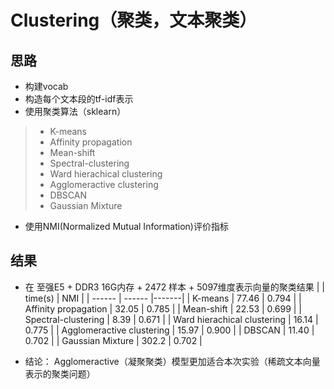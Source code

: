 # Clustering（聚类，文本聚类）

## 思路

* 构建vocab
* 构造每个文本段的tf-idf表示
* 使用聚类算法（sklearn）
> * K-means
> * Affinity propagation
> * Mean-shift
> * Spectral-clustering
> * Ward hierachical clustering
> * Agglomeractive clustering
> * DBSCAN
> * Gaussian Mixture

* 使用NMI(Normalized Mutual Information)评价指标

## 结果
* 在 至强E5 + DDR3 16G内存 + 2472 样本 +  5097维度表示向量的聚类结果
|        | time(s)   | NMI   |
| ------ | ------ |-------|
| K-means    | 77.46   | 0.794  |
| Affinity propagation   | 32.05   | 0.785  |
| Mean-shift   | 22.53  | 0.699  |
| Spectral-clustering   | 8.39   | 0.671  |
| Ward hierachical clustering   | 16.14   | 0.775  |
| Agglomeractive clustering   | 15.97   | 0.900  |
| DBSCAN  |  11.40  |  0.702 |
| Gaussian Mixture   |  302.2  | 0.702 |

* 结论： Agglomeractive（凝聚聚类）模型更加适合本次实验（稀疏文本向量表示的聚类问题）
